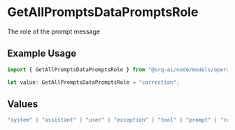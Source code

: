 # GetAllPromptsDataPromptsRole

The role of the prompt message

## Example Usage

```typescript
import { GetAllPromptsDataPromptsRole } from "@orq-ai/node/models/operations";

let value: GetAllPromptsDataPromptsRole = "correction";
```

## Values

```typescript
"system" | "assistant" | "user" | "exception" | "tool" | "prompt" | "correction" | "expected_output"
```